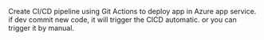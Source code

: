 Create CI/CD pipeline using Git Actions to deploy app in Azure app service.
if dev commit new code, it will trigger the CICD automatic.
or you can trigger it by manual.

